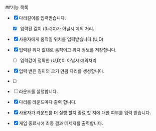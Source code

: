 ##기능 목록

- [x] 다리길이를 입력받습니다.
    - [x] 입력된 값이 (3~20)가 아닐시 예외 처리.
  
- [x] 사용자에게 움직일 위치를 입력받습니다.(U,D)
- [x] 입력된 위치 값대로 움직이고 위치 정보를 저장합니다. 
  - [ ] 입력값이 정확한 (U,D)이 아닐시 예외처리 

- [x] 입력 받은 길이의 크기 만큼 다리를 생성합니다.
- [ ] 

- [ ] 라운드를 실행합니다.
- [x] 다리를 라운드마다 출력 합니다.
- [x] 사용자가 라운드를 더 실행 할지 종료 할 지에 대한 여부를 입력 받습니다.
- [x] 게임 종료시에 최종 결과 메세지를 출력합니다.